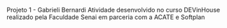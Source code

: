 Projeto 1 - Gabrieli Bernardi
Atividade desenvolvido no curso DEVinHouse realizado pela Faculdade Senai
em parceria com a ACATE e Softplan